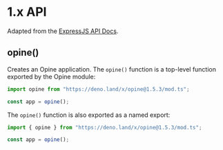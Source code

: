# 1.x API

Adapted from the [ExpressJS API Docs](https://expressjs.com/en/4x/api.html).

## opine()

Creates an Opine application. The `opine()` function is a top-level function exported by the Opine module:

```ts
import opine from "https://deno.land/x/opine@1.5.3/mod.ts";

const app = opine();
```

The `opine()` function is also exported as a named export:

```ts
import { opine } from "https://deno.land/x/opine@1.5.3/mod.ts";

const app = opine();
```

